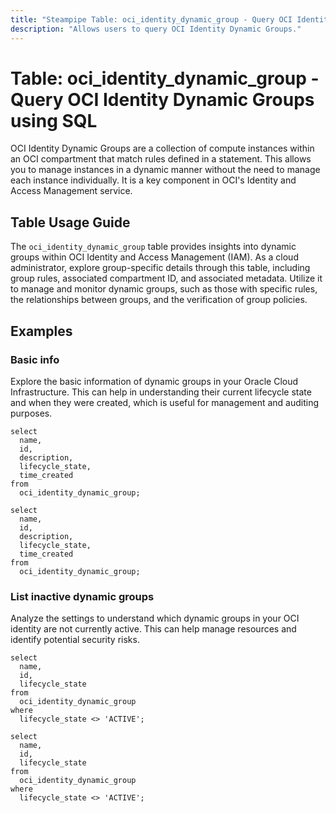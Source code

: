 ```yaml
---
title: "Steampipe Table: oci_identity_dynamic_group - Query OCI Identity Dynamic Groups using SQL"
description: "Allows users to query OCI Identity Dynamic Groups."
---
```


# Table: oci_identity_dynamic_group - Query OCI Identity Dynamic Groups using SQL

OCI Identity Dynamic Groups are a collection of compute instances within an OCI compartment that match rules defined in a statement. This allows you to manage instances in a dynamic manner without the need to manage each instance individually. It is a key component in OCI's Identity and Access Management service.

## Table Usage Guide

The `oci_identity_dynamic_group` table provides insights into dynamic groups within OCI Identity and Access Management (IAM). As a cloud administrator, explore group-specific details through this table, including group rules, associated compartment ID, and associated metadata. Utilize it to manage and monitor dynamic groups, such as those with specific rules, the relationships between groups, and the verification of group policies.

## Examples

### Basic info
Explore the basic information of dynamic groups in your Oracle Cloud Infrastructure. This can help in understanding their current lifecycle state and when they were created, which is useful for management and auditing purposes.

```sql+postgres
select
  name,
  id,
  description,
  lifecycle_state,
  time_created
from
  oci_identity_dynamic_group;
```

```sql+sqlite
select
  name,
  id,
  description,
  lifecycle_state,
  time_created
from
  oci_identity_dynamic_group;
```


### List inactive dynamic groups
Analyze the settings to understand which dynamic groups in your OCI identity are not currently active. This can help manage resources and identify potential security risks.

```sql+postgres
select
  name,
  id,
  lifecycle_state
from
  oci_identity_dynamic_group
where
  lifecycle_state <> 'ACTIVE';
```

```sql+sqlite
select
  name,
  id,
  lifecycle_state
from
  oci_identity_dynamic_group
where
  lifecycle_state <> 'ACTIVE';
```
